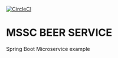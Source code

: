 [![CircleCI](https://circleci.com/gh/aso4/mssc-beer-service.svg?style=svg)](https://circleci.com/gh/aso4/mssc-beer-service)

# MSSC BEER SERVICE

Spring Boot Microservice example